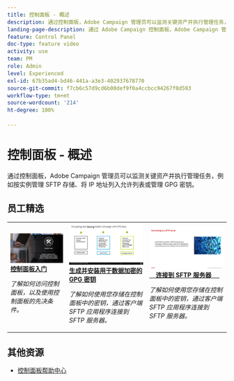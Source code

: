 ```yaml
---
title: 控制面板 - 概述
description: 通过控制面板，Adobe Campaign 管理员可以监测关键资产并执行管理任务，例如按实例管理 SFTP 存储、将 IP 地址列入允许列表或管理 GPG 密钥。
landing-page-description: 通过 Adobe Campaign 控制面板，Adobe Campaign 管理员可以监测关键资产并执行管理任务，例如按实例管理 SFTP 存储、将 IP 地址列入允许列表或管理 GPG 密钥。
feature: Control Panel
doc-type: feature video
activity: use
team: PM
role: Admin
level: Experienced
exl-id: 67b35ad4-bd46-441a-a3e3-402937678770
source-git-commit: f7cb6c57d9cd6b00def9f0a4ccbcc94267f0d593
workflow-type: tm+mt
source-wordcount: '214'
ht-degree: 100%

---
```


# 控制面板 - 概述

通过控制面板，Adobe Campaign 管理员可以监测关键资产并执行管理任务，例如按实例管理 SFTP 存储、将 IP 地址列入允许列表或管理 GPG 密钥。

## 员工精选

<table>
<tr>
<td>
    <a href="./get-started.md">
      <img alt="连接到 SFTP 服务器" src="./assets/kt-6385.jpg" />
    </a>
    <div>
      <a href="./get-started.md">
    <strong>控制面板入门</strong>
    </a>
    </div>
    <p>
    <em>了解如何访问控制面板，以及使用控制面板的先决条件。</em>
    <p>
  </td>
  <td>
    <a href="./instance-settings/gpg-key-management/generate-and-install-gpg-keys.md">
      <img alt="连接到 SFTP 服务器" src="./assets/36386.jpg" />
    </a>
    <div>
      <a href="./instance-settings/gpg-key-management/generate-and-install-gpg-keys.md">
    <strong>生成并安装用于数据加密的 GPG 密钥</strong>
    </a>
    </div>
    <p>
    <em>了解如何使用您存储在控制面板中的密钥，通过客户端 SFTP 应用程序连接到 SFTP 服务器。</em>
    <p>
  </td>
  <td>
    <a href="./sftp-management/connect-to-sftp-server.md">
      <img alt="连接到 SFTP 服务器" src="./assets/27263.jpg" />
    </a>
    <div>
      <a href="./sftp-management/connect-to-sftp-server.md">
    <strong>连接到 SFTP 服务器</strong>
    </a>
    </div>
    <p>
    <em>了解如何使用您存储在控制面板中的密钥，通过客户端 SFTP 应用程序连接到 SFTP 服务器。</em>
    <p>
  </td>
</tr>
</table>

## 其他资源

* [控制面板帮助中心](https://experienceleague.adobe.com/docs/control-panel/using/control-panel-home.html?lang=zh-Hans)
